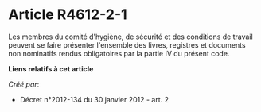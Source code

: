 # Article R4612-2-1

Les membres du comité d'hygiène, de sécurité et des conditions de travail peuvent se faire présenter l'ensemble des livres,
registres et documents non nominatifs rendus obligatoires par la partie IV du présent code.

**Liens relatifs à cet article**

_Créé par_:

  - Décret n°2012-134 du 30 janvier 2012 - art. 2
